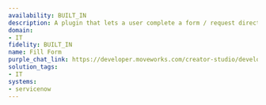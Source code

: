 ```yaml
---
availability: BUILT_IN
description: A plugin that lets a user complete a form / request directly in chat.
domain:
- IT
fidelity: BUILT_IN
name: Fill Form
purple_chat_link: https://developer.moveworks.com/creator-studio/developer-tools/purple-chat/?conversation=%7B%22startTimestamp%22%3A%2211%3A43%2BAM%22%2C%22messages%22%3A%5B%7B%22role%22%3A%22user%22%2C%22parts%22%3A%5B%7B%22richText%22%3A%22I+need+a+new+iPhone+for+work.%22%7D%5D%7D%2C%7B%22role%22%3A%22assistant%22%2C%22parts%22%3A%5B%7B%22richText%22%3A%22%3Cp%3ESure%2C+I+can+help+with+that.%3Cbr%3EPlease+provide+the+following+details%3A%3C%2Fp%3E%22%7D%5D%7D%2C%7B%22role%22%3A%22assistant%22%2C%22parts%22%3A%5B%7B%22richText%22%3A%22%3Cp%3E%3Cb%3EModel%3A%3C%2Fb%3E+iPhone+14%2C+iPhone+14+Pro%3Cbr%3E%3Cb%3EColor%3A%3C%2Fb%3E+Black%2C+White%2C+Blue%3Cbr%3E%3Cb%3EStorage%3A%3C%2Fb%3E+128GB%2C+256GB%2C+512GB%3Cbr%3E%3C%2Fp%3E%22%7D%5D%7D%2C%7B%22role%22%3A%22user%22%2C%22parts%22%3A%5B%7B%22richText%22%3A%22iPhone+14+Pro%2C+Black%2C+256GB%22%7D%5D%7D%2C%7B%22role%22%3A%22assistant%22%2C%22parts%22%3A%5B%7B%22richText%22%3A%22%3Cp%3EThanks.+Here%27s+what+I+have%3A%3Cbr%3E%3C%2Fp%3E%22%7D%2C%7B%22richText%22%3A%22%3Cb%3E%3Cp%3EPlease+confirm+your+request%3Cbr%3E%3C%2Fp%3E%3C%2Fb%3E%3Cbr%3E%3Cp%3E%3Cb%3EModel%3A%3C%2Fb%3E+iPhone+14+Pro%3Cbr%3E%3Cb%3EColor%3A%3C%2Fb%3E+Black%3Cbr%3E%3Cb%3EStorage%3A%3C%2Fb%3E+256GB%3Cbr%3E%3C%2Fp%3E%22%7D%2C%7B%22buttons%22%3A%5B%7B%22style%22%3A%22filled%22%2C%22buttonText%22%3A%22Submit+Request%22%7D%2C%7B%22style%22%3A%22outlined%22%2C%22buttonText%22%3A%22Edit+Details%22%7D%2C%7B%22style%22%3A%22outlined%22%2C%22buttonText%22%3A%22Cancel%22%7D%5D%7D%5D%7D%2C%7B%22role%22%3A%22assistant%22%2C%22parts%22%3A%5B%7B%22richText%22%3A%22Your+request+has+been+submitted+to+ServiceNow.+You+will+receive+a+confirmation+shortly.%22%7D%5D%7D%5D%7D
solution_tags:
- IT
systems:
- servicenow
---
```

